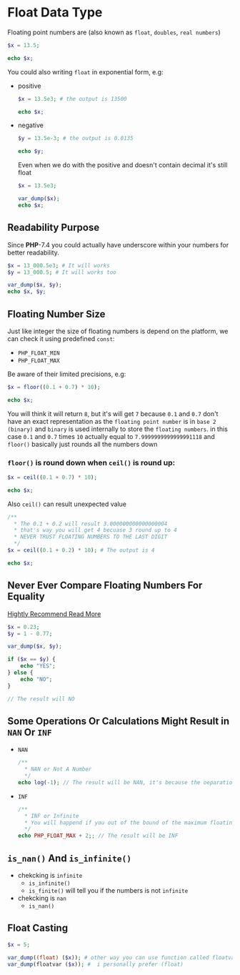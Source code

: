 # Float Data Type

Floating point numbers are (also known as `float`, `doubles`, `real numbers`)

```php
$x = 13.5;

echo $x;
```

You could also writing `float` in exponential form, e.g:

- positive

  ```php
  $x = 13.5e3; # the output is 13500

  echo $x;
  ```

- negative

  ```php # you could do a negative numbers too
  $y = 13.5e-3; # the output is 0.0135

  echo $y;
  ```

  Even when we do with the positive and doesn't contain decimal it's still float

  ```php
  $x = 13.5e3;

  var_dump($x);
  echo $x;
  ```

## Readability Purpose

Since **PHP**-7.4 you could actually have underscore within your numbers for better readability.

```php
$x = 13_000.5e3; # It will works
$y = 13_000.5; # It will works too

var_dump($x, $y);
echo $x, $y;
```

## Floating Number Size

Just like integer the size of floating numbers is depend on the platform, we can check it using predefined `const`:

- `PHP_FLOAT_MIN`
- `PHP_FLOAT_MAX`

Be aware of their limited precisions, e.g:

```php
$x = floor((0.1 + 0.7) * 10);

echo $x;
```

You will think it will return `8`, but it's will get `7` because `0.1` and `0.7` don't have an exact representation as the `floating point number` is in `base 2 (binary)` and `binary` is used internally to store the `floating numbers`. in this case `0.1` and `0.7` times `10` actually equal to `7.9999999999999991118` and `floor()` basically just rounds all the numbers down

### `floor()` is round down when `ceil()` is round up:

```php
$x = ceil((0.1 + 0.7) * 10);

echo $x;
```

Also `ceil()` can result unexpected value

```php
/**
  * The 0.1 + 0.2 will result 3.000000000000000004
  * that's way you will get 4 becuase 3 round up to 4
  * NEVER TRUST FLOATING NUMBERS TO THE LAST DIGIT
  */
$x = ceil((0.1 + 0.2) * 10); # The output is 4

echo $x;
```

## Never Ever Compare Floating Numbers For Equality

[Hightly Recommend Read More](https://floating-point-gui.de/ "Floating Number & How To Compare It")

```php
$x = 0.23;
$y = 1 - 0.77;

var_dump($x, $y);

if ($x == $y) {
    echo "YES";
} else {
    echo "NO";
}

// The result will NO
```

## Some Operations Or Calculations Might Result in `NAN` Or `INF`

- `NAN`
  ```php
  /**
    * NAN or Not A Number
    */
  echo log(-1); // The result will be NAN, it's because the oeparationc cannot be compute
  ```
- `INF`
  ```php
  /**
    * INF or Infinite
    * You will happend if you out of the bound of the maximum floating value that can be stored on the platform
    */
  echo PHP_FLOAT_MAX + 2;; // The result will be INF
  ```

## `is_nan()` And `is_infinite()`

- chekcking is `infinite`
  - `is_infinite()`
  - `is_finite()` will tell you if the numbers is not `infinite`
- chekcking is `nan`
  - `is_nan()`

## Float Casting

```php
$x = 5;

var_dump((float) ($x)); # other way you can use function called floatvar()
var_dump(floatvar ($x)); #  i personally prefer (float)
```
